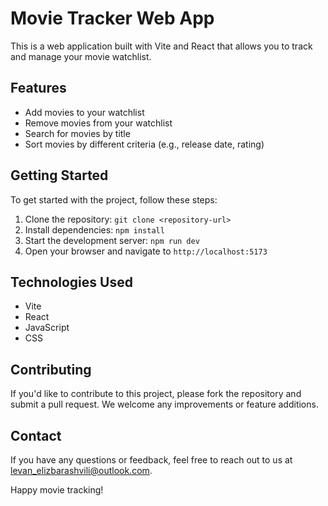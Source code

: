 # Movie Tracker Web App

This is a web application built with Vite and React that allows you to track and manage your movie watchlist.

## Features

- Add movies to your watchlist
- Remove movies from your watchlist
- Search for movies by title
- Sort movies by different criteria (e.g., release date, rating)

## Getting Started

To get started with the project, follow these steps:

1. Clone the repository: `git clone <repository-url>`
2. Install dependencies: `npm install`
3. Start the development server: `npm run dev`
4. Open your browser and navigate to `http://localhost:5173`

## Technologies Used

- Vite
- React
- JavaScript
- CSS

## Contributing

If you'd like to contribute to this project, please fork the repository and submit a pull request. We welcome any improvements or feature additions.

## Contact

If you have any questions or feedback, feel free to reach out to us at levan_elizbarashvili@outlook.com.

Happy movie tracking!

